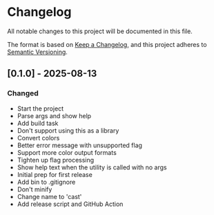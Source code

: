 # Changelog

All notable changes to this project will be documented in this file.

The format is based on [Keep a Changelog](https://keepachangelog.com/en/1.0.0/),
and this project adheres to [Semantic Versioning](https://semver.org/spec/v2.0.0.html).

## [0.1.0] - 2025-08-13

### Changed

- Start the project
- Parse args and show help
- Add build task
- Don't support using this as a library
- Convert colors
- Better error message with unsupported flag
- Support more color output formats
- Tighten up flag processing
- Show help text when the utility is called with no args
- Initial prep for first release
- Add bin to .gitignore
- Don't minify
- Change name to 'cast'
- Add release script and GitHub Action


<!-- generated by git-cliff -->
